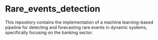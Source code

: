# Rare_events_detection
This repository contains the implementation of a machine learning-based pipeline for detecting and forecasting rare events in dynamic systems, specifically focusing on the banking sector.
